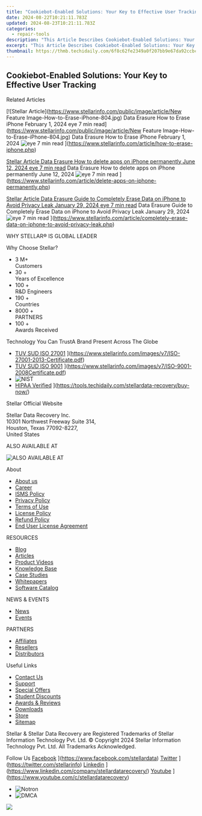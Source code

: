 ```yaml
---
title: "Cookiebot-Enabled Solutions: Your Key to Effective User Tracking"
date: 2024-08-22T10:21:11.783Z
updated: 2024-08-23T10:21:11.783Z
categories:
  - repair-tools
description: "This Article Describes Cookiebot-Enabled Solutions: Your Key to Effective User Tracking"
excerpt: "This Article Describes Cookiebot-Enabled Solutions: Your Key to Effective User Tracking"
thumbnail: https://thmb.techidaily.com/6f8c62fe2349a0f207bb9e67da92ccbc024b72458dedec8efed25d3d7ef6c0d1.png
---
```


## Cookiebot-Enabled Solutions: Your Key to Effective User Tracking

Related Articles

[![Stellar Article](https://www.stellarinfo.com/public/image/article/New Feature Image-How-to-Erase-iPhone-804.jpg) Data Erasure How to Erase iPhone February 1, 2024 eye 7 min read](https://www.stellarinfo.com/public/image/article/New Feature Image-How-to-Erase-iPhone-804.jpg) Data Erasure How to Erase iPhone February 1, 2024 ![eye](https://www.stellarinfo.com/public/newarticle/images/eye.png) 7 min read ](https://www.stellarinfo.com/article/how-to-erase-iphone.php)

[Stellar Article Data Erasure  How to delete apps on iPhone permanently June 12, 2024 eye 7 min read](https://www.stellarinfo.com/public/image/article/Ways-to-delete-apps-on-iPhone-permanently-621.jpg) Data Erasure  How to delete apps on iPhone permanently June 12, 2024 ![eye](https://www.stellarinfo.com/public/newarticle/images/eye.png) 7 min read ](https://www.stellarinfo.com/article/delete-apps-on-iphone-permanently.php)

[Stellar Article Data Erasure  Guide to Completely Erase Data on iPhone to Avoid Privacy Leak January 29, 2024 eye 7 min read](https://www.stellarinfo.com/public/image/article/Erase-Data-on-iPhone-to-avoid-Privacy-Leak-619.jpg) Data Erasure  Guide to Completely Erase Data on iPhone to Avoid Privacy Leak January 29, 2024 ![eye](https://www.stellarinfo.com/public/newarticle/images/eye.png) 7 min read ](https://www.stellarinfo.com/article/completely-erase-data-on-iphone-to-avoid-privacy-leak.php)

 WHY STELLAR® IS GLOBAL LEADER

 Why Choose Stellar?

* 3  M+  
Customers
* 30 +  
Years of Excellence
* 100 +  
R&D Engineers
* 190 +  
Countries
* 8000 +  
PARTNERS
* 100 +  
Awards Received

 Technology You Can TrustA Brand Present Across The Globe

* [TUV SUD ISO 27001](https://www.stellarinfo.com/images/v7/tuv1.png) ](https://www.stellarinfo.com/images/v7/ISO-27001-2013-Certificate.pdf)
* [TUV SUD ISO 9001](https://www.stellarinfo.com/images/v7/tuv2.png) ](https://www.stellarinfo.com/images/v7/ISO-9001-2008Certificate.pdf)
* ![NIST](https://www.stellarinfo.com/images/v7/nist.png)
* [HIPAA Verified](https://www.stellarinfo.com/images/v7/hipa.png) ](https://tools.techidaily.com/stellardata-recovery/buy-now/)

 Stellar Official Website

 Stellar Data Recovery Inc.  
 10301 Northwest Freeway Suite 314,  
 Houston, Texas 77092-8227,  
 United States

 ALSO AVAILABLE AT

![ALSO AVAILABLE AT](https://www.stellarinfo.com/images/v7/Partners_logo_new.png)

 About

* [About us](https://tools.techidaily.com/stellardata-recovery/buy-now/)
* [Career](https://tools.techidaily.com/stellardata-recovery/buy-now/)
* [ISMS Policy](https://tools.techidaily.com/stellardata-recovery/buy-now/)
* [Privacy Policy](https://tools.techidaily.com/stellardata-recovery/buy-now/)
* [Terms of Use](https://tools.techidaily.com/stellardata-recovery/buy-now/)
* [License Policy](https://www.stellarinfo.com/software-licensing-usage.php)
* [Refund Policy](https://tools.techidaily.com/stellardata-recovery/buy-now/)
* [End User License Agreement](https://tools.techidaily.com/stellardata-recovery/buy-now/)

 RESOURCES

* [Blog](https://tools.techidaily.com/stellardata-recovery/buy-now/)
* [Articles](https://tools.techidaily.com/stellardata-recovery/buy-now/)
* [Product Videos](https://tools.techidaily.com/stellardata-recovery/buy-now/)
* [Knowledge Base](https://tools.techidaily.com/stellardata-recovery/buy-now/)
* [Case Studies](https://tools.techidaily.com/stellardata-recovery/buy-now/)
* [Whitepapers](https://tools.techidaily.com/stellardata-recovery/buy-now/)
* [Software Catalog](https://tools.techidaily.com/stellardata-recovery/buy-now/)

 NEWS & EVENTS

* [News](https://tools.techidaily.com/stellardata-recovery/buy-now/)
* [Events](https://www.stellarinfo.com/affiliate-summit/affiliate-summit.php)

 PARTNERS

* [Affiliates](https://tools.techidaily.com/stellardata-recovery/buy-now/)
* [Resellers](https://tools.techidaily.com/stellardata-recovery/buy-now/)
* [Distributors](https://tools.techidaily.com/stellardata-recovery/buy-now/)

 Useful Links

* [Contact Us](https://www.stellarinfo.com/contact/contact-us.php)
* [Support](https://tools.techidaily.com/stellardata-recovery/buy-now/)
* [Special Offers](https://tools.techidaily.com/stellardata-recovery/buy-now/)
* [Student Discounts](https://www.stellarinfo.com/student-discount/)
* [Awards & Reviews](https://tools.techidaily.com/stellardata-recovery/buy-now/)
* [Downloads](https://www.stellarinfo.com/download.php)
* [Store](https://tools.techidaily.com/stellardata-recovery/buy-now/)
* [Sitemap](https://www.stellarinfo.com/sitemap.php)

 Stellar & Stellar Data Recovery are Registered Trademarks of Stellar Information Technology Pvt. Ltd. © Copyright 2024 Stellar Information Technology Pvt. Ltd. All Trademarks Acknowledged.

Follow Us [Facebook](https://www.stellarinfo.com/Images/fb.png) ](https://www.facebook.com/stellardata) [Twitter](https://www.stellarinfo.com/Images/tw.png) ](https://twitter.com/stellarinfo) [Linkedin](https://www.stellarinfo.com/Images/in.png) ](https://www.linkedin.com/company/stellardatarecovery/) [Youtube](https://www.stellarinfo.com/newblacktheme/images/yt.png) ](https://www.youtube.com/c/stellardatarecovery)

* ![Notron](https://www.stellarinfo.com/images/v7/notron.png)
* ![DMCA](https://www.stellarinfo.com/images/v7/dmca.png)

<ins class="adsbygoogle"
     style="display:block"
     data-ad-format="autorelaxed"
     data-ad-client="ca-pub-7571918770474297"
     data-ad-slot="1223367746"></ins>



<ins class="adsbygoogle"
     style="display:block"
     data-ad-client="ca-pub-7571918770474297"
     data-ad-slot="8358498916"
     data-ad-format="auto"
     data-full-width-responsive="true"></ins>



<!-- affiliate ads begin -->
<a href="https://secure.2checkout.com/order/checkout.php?PRODS=19080710&QTY=1&AFFILIATE=108875&CART=1"><img src="https://smart-seo-tool.com/images/SmartSEOAuditorBox.png" border="0"></a>
<!-- affiliate ads end -->